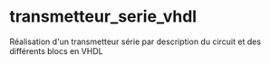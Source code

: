 # transmetteur_serie_vhdl

Réalisation d'un transmetteur série par description du circuit et des différents blocs en VHDL
